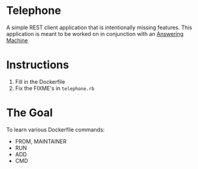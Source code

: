 # Telephone

A simple REST client application that is intentionally missing features. This application is meant to be
worked on in conjunction with an [Answering Machine](https://github.com/KAllan357/answering-machine)

# Instructions

1. Fill in the Dockerfile
2. Fix the FIXME's in `telephone.rb`

# The Goal

To learn various Dockerfile commands:

* FROM, MAINTAINER
* RUN
* ADD
* CMD
